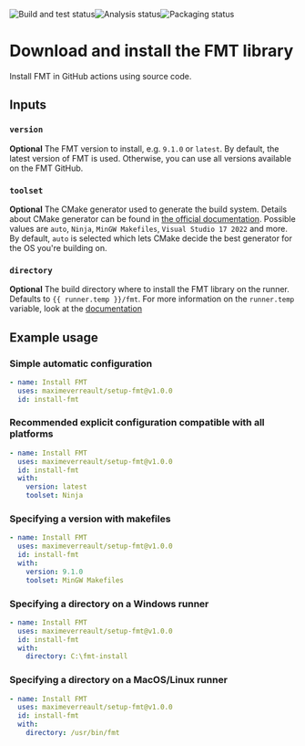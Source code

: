 ![Build and test status](https://github.com/maximeverreault/setup-fmt/actions/workflows/test.yml/badge.svg)![Analysis status](https://github.com/maximeverreault/setup-fmt/actions/workflows/codeql-analysis.yml/badge.svg)![Packaging status](https://github.com/maximeverreault/setup-fmt/actions/workflows/check-dist.yml/badge.svg)

# Download and install the FMT library

Install FMT in GitHub actions using source code.

## Inputs

### `version`

**Optional** The FMT version to install, e.g. `9.1.0` or `latest`.
By default, the latest version of FMT is used. Otherwise, you can use all versions available on the FMT GitHub.

### `toolset`

**Optional** The CMake generator used to generate the build system. Details about CMake generator can be found
in [the official documentation](https://cmake.org/cmake/help/latest/manual/cmake-generators.7.html). Possible values
are `auto`, `Ninja`, `MinGW Makefiles`, `Visual Studio 17 2022` and more.
By default, `auto` is selected which lets CMake decide the best generator for the OS you're building on.

### `directory`

**Optional** The build directory where to install the FMT library on the runner.
Defaults to `{{ runner.temp }}/fmt`. For more information on the `runner.temp` variable, look at
the [documentation](https://docs.github.com/en/actions/learn-github-actions/variables#default-environment-variables)

## Example usage

### Simple automatic configuration

```yml
- name: Install FMT
  uses: maximeverreault/setup-fmt@v1.0.0
  id: install-fmt
```

### Recommended explicit configuration compatible with all platforms

```yml
- name: Install FMT
  uses: maximeverreault/setup-fmt@v1.0.0
  id: install-fmt
  with:
    version: latest
    toolset: Ninja
```

### Specifying a version with makefiles

```yml
- name: Install FMT
  uses: maximeverreault/setup-fmt@v1.0.0
  id: install-fmt
  with:
    version: 9.1.0
    toolset: MinGW Makefiles
```

### Specifying a directory on a Windows runner

```yml
- name: Install FMT
  uses: maximeverreault/setup-fmt@v1.0.0
  id: install-fmt
  with:
    directory: C:\fmt-install
```

### Specifying a directory on a MacOS/Linux runner

```yml
- name: Install FMT
  uses: maximeverreault/setup-fmt@v1.0.0
  id: install-fmt
  with:
    directory: /usr/bin/fmt
```
